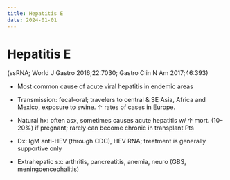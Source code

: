 ```yaml
---
title: Hepatitis E
date: 2024-01-01
---
```

# Hepatitis E

(ssRNA; World J Gastro 2016;22:7030; Gastro Clin N Am 2017;46:393)

* Most common cause of acute viral hepatitis in endemic areas

* Transmission: fecal–oral; travelers to central & SE Asia, Africa and Mexico, exposure to swine. ↑ rates of cases in Europe.

* Natural hx: often asx, sometimes causes acute hepatitis w/ ↑ mort. (10–20%) if pregnant; rarely can become chronic in transplant Pts

* Dx: IgM anti-HEV (through CDC), HEV RNA; treatment is generally supportive only

* Extrahepatic sx: arthritis, pancreatitis, anemia, neuro (GBS, meningoencephalitis)
